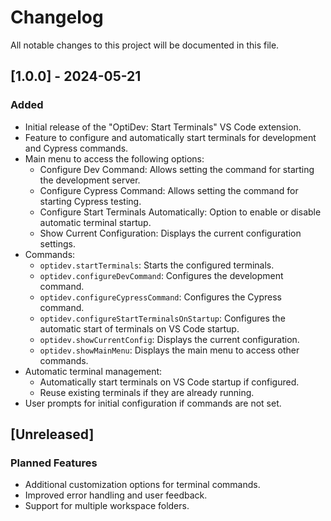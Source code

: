 # Changelog

All notable changes to this project will be documented in this file.

## [1.0.0] - 2024-05-21

### Added
- Initial release of the "OptiDev: Start Terminals" VS Code extension.
- Feature to configure and automatically start terminals for development and Cypress commands.
- Main menu to access the following options:
  - Configure Dev Command: Allows setting the command for starting the development server.
  - Configure Cypress Command: Allows setting the command for starting Cypress testing.
  - Configure Start Terminals Automatically: Option to enable or disable automatic terminal startup.
  - Show Current Configuration: Displays the current configuration settings.
- Commands:
  - `optidev.startTerminals`: Starts the configured terminals.
  - `optidev.configureDevCommand`: Configures the development command.
  - `optidev.configureCypressCommand`: Configures the Cypress command.
  - `optidev.configureStartTerminalsOnStartup`: Configures the automatic start of terminals on VS Code startup.
  - `optidev.showCurrentConfig`: Displays the current configuration.
  - `optidev.showMainMenu`: Displays the main menu to access other commands.
- Automatic terminal management:
  - Automatically start terminals on VS Code startup if configured.
  - Reuse existing terminals if they are already running.
- User prompts for initial configuration if commands are not set.

## [Unreleased]

### Planned Features
- Additional customization options for terminal commands.
- Improved error handling and user feedback.
- Support for multiple workspace folders.

